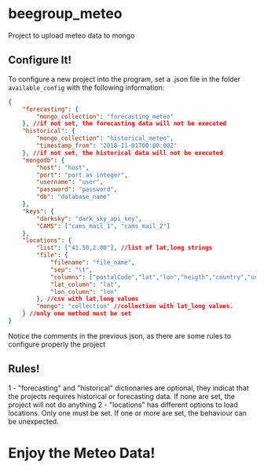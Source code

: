 # beegroup_meteo

Project to upload meteo data to mongo

## Configure It!

To configure a new project into the program, set a <project>.json file in the folder `available_config` with the following information:

```json
{
	"forecasting": {
		"mongo_collection": "forecasting_meteo"
	}, //if not set, the forecasting data will not be executed
	"historical": {
		"mongo_collection": "historical_meteo",
		"timestamp_from": "2018-11-01T00:00:00Z"
	}, //if not set, the historical data will not be executed
	"mongodb": {
		"host": "host",
		"port": "port as integer",
		"username": "user",
		"password": "password",
		"db": "database_name"
	},
	"keys": {
		"darksky": "dark_sky_api_key",
		"CAMS": ["cams_mail_1", "cams_mail_2"]
	},
	"locations": {
		"list": ["41.50,2.00"], //list of lat,long strings
		"file": {
			"filename": "file_name",
			"sep": "\t",
			"columns": ["postalCode","lat","lon","heigth","country","unused1","unused2","unused3"],
			"lat_column": "lat",
			"lon_column": "lon"
		}, //csv with lat,long values
		"mongo": "collection" //collection with lat_long values.
	} //only one method must be set
}
```

Notice the comments in the previous json, as there are some rules to configure properly the project

## Rules! 

1 - "forecasting" and "historical" dictionaries are optional, they indicat that the projects requires historical or forecasting data. If none are set, the project will not do anything
2 - "locations" has different options to load locations. Only one must be set. If one or more are set, the behaviour can be unexpected.

# Enjoy the Meteo Data!
